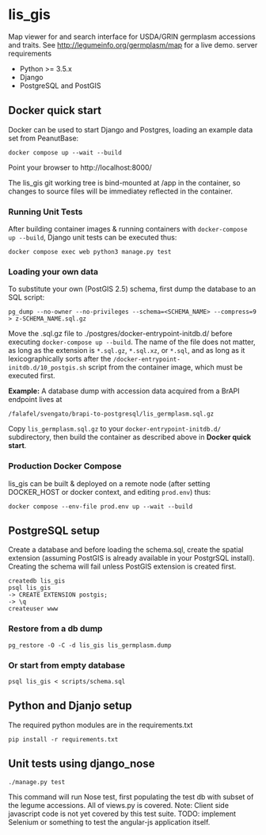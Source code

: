 # lis_gis
Map viewer for and search interface for USDA/GRIN germplasm accessions and traits. See http://legumeinfo.org/germplasm/map for a live demo.
server requirements
* Python >= 3.5.x
* Django
* PostgreSQL and PostGIS

## Docker quick start

Docker can be used to start Django and Postgres, loading an example data set from PeanutBase:

```
docker compose up --wait --build
```

Point your browser to http://localhost:8000/

The lis_gis git working tree is bind-mounted at /app in the container, so changes to source files will be immediatey reflected in the container.

### Running Unit Tests

After building container images & running containers with `docker-compose up --build`, Django unit tests can be executed thus:

```
docker compose exec web python3 manage.py test
```

### Loading your own data

To substitute your own (PostGIS 2.5) schema, first dump the database to an SQL script:

```
pg_dump --no-owner --no-privileges --schema=<SCHEMA_NAME> --compress=9 > z-SCHEMA_NAME.sql.gz

```

Move the .sql.gz file to ./postgres/docker-entrypoint-initdb.d/ before executing `docker-compose up --build`.
The name of the file does not matter, as long as the extension is `*.sql.gz`, `*.sql.xz`, or `*.sql`, and as long as it lexicographically sorts after the `/docker-entrypoint-initdb.d/10_postgis.sh` script from the container image, which must be executed first.

**Example:** A database dump with accession data acquired from a BrAPI endpoint lives at
```
/falafel/svengato/brapi-to-postgresql/lis_germplasm.sql.gz
```
Copy `lis_germplasm.sql.gz` to your `docker-entrypoint-initdb.d/` subdirectory, then build the container as described above in **Docker quick start**.

### Production Docker Compose

lis_gis can be built & deployed on a remote node (after setting DOCKER_HOST or docker context, and editing `prod.env`) thus:

```
docker compose --env-file prod.env up --wait --build
```

## PostgreSQL setup
Create a database and before loading the schema.sql, create the spatial extension (assuming PostGIS is already available in your PostgrSQL install). Creating the schema will fail unless PostGIS extension is created first.

```
createdb lis_gis
psql lis_gis
-> CREATE EXTENSION postgis;
-> \q
createuser www
```

### Restore from a db dump

```
pg_restore -O -C -d lis_gis lis_germplasm.dump
```

### Or start from empty database

```
psql lis_gis < scripts/schema.sql
```

## Python and Djanjo setup

The required python modules are in the requirements.txt


```pip install -r requirements.txt```


## Unit tests using django_nose


```./manage.py test```

This command will run Nose test, first populating the test db with subset of the legume accessions. All of views.py is covered. Note: Client side javascript code is not yet covered by this test suite. TODO: implement Selenium or something to test the angular-js application itself.

